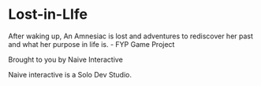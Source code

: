 # Lost-in-LIfe
After waking up, An Amnesiac is lost and adventures to rediscover her past and what her purpose in life is. - FYP Game Project


Brought to you by Naive Interactive

Naive interactive is a Solo Dev Studio.
